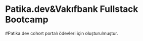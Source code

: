 
# Patika.dev&Vakıfbank Fullstack Bootcamp




#Patika.dev cohort portalı ödevleri için oluşturulmuştur.
